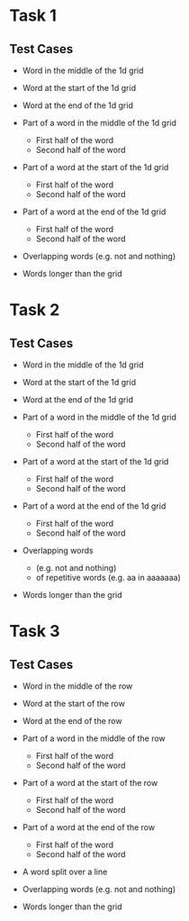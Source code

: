 # Task 1
## Test Cases
* Word in the middle of the 1d grid
* Word at the start of the 1d grid
* Word at the end of the 1d grid

* Part of a word in the middle of the 1d grid
    * First half of the word
    * Second half of the word
* Part of a word at the start of the 1d grid
    * First half of the word
    * Second half of the word
* Part of a word at the end of the 1d grid
    * First half of the word
    * Second half of the word

* Overlapping words (e.g. not and nothing)
* Words longer than the grid

# Task 2
## Test Cases
* Word in the middle of the 1d grid
* Word at the start of the 1d grid
* Word at the end of the 1d grid

* Part of a word in the middle of the 1d grid
    * First half of the word
    * Second half of the word
* Part of a word at the start of the 1d grid
    * First half of the word
    * Second half of the word
* Part of a word at the end of the 1d grid
    * First half of the word
    * Second half of the word

* Overlapping words
    * (e.g. not and nothing)
    * of repetitive words (e.g. aa in aaaaaaa)
* Words longer than the grid

# Task 3
## Test Cases
* Word in the middle of the row
* Word at the start of the row
* Word at the end of the row

* Part of a word in the middle of the row
    * First half of the word
    * Second half of the word
* Part of a word at the start of the row
    * First half of the word
    * Second half of the word
* Part of a word at the end of the row
    * First half of the word
    * Second half of the word

* A word split over a line
* Overlapping words (e.g. not and nothing)
* Words longer than the grid
